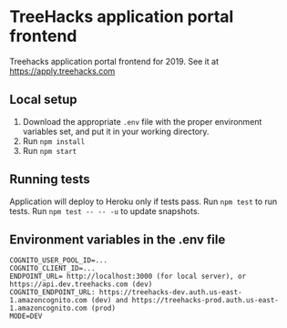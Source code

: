 # TreeHacks application portal frontend

Treehacks application portal frontend for 2019. See it at https://apply.treehacks.com

## Local setup
1. Download the appropriate `.env` file with the proper environment variables set, and put it in your working directory.
2. Run `npm install`
3. Run `npm start`

## Running tests
Application will deploy to Heroku only if tests pass.
Run `npm test` to run tests.
Run `npm test -- -- -u` to update snapshots.

## Environment variables in the .env file
```
COGNITO_USER_POOL_ID=...
COGNITO_CLIENT_ID=...
ENDPOINT_URL= http://localhost:3000 (for local server), or https://api.dev.treehacks.com (dev)
COGNITO_ENDPOINT_URL: https://treehacks-dev.auth.us-east-1.amazoncognito.com (dev) and https://treehacks-prod.auth.us-east-1.amazoncognito.com (prod)
MODE=DEV
```
